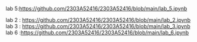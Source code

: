 
lab 5:https://github.com/2303A52416/2303A52416/blob/main/lab_5.ipynb

lab 2 : https://github.com/2303A52416/2303A52416/blob/main/lab_2.ipynb
lab 3 : https://github.com/2303A52416/2303A52416/blob/main/lab_3.ipynb
lab 6 :https://github.com/2303A52416/2303A52416/blob/main/lab_6.ipynb
